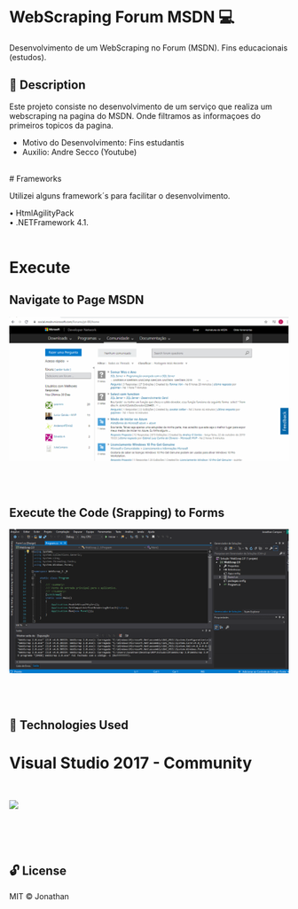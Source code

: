 # WebScraping Forum MSDN 💻
Desenvolvimento de um WebScraping no Forum (MSDN). Fins educacionais (estudos).


## 📝 Description 

Este projeto consiste no desenvolvimento de um serviço que realiza um webscraping na pagina do MSDN. Onde filtramos
as informaçoes do primeiros topicos da pagina.

- Motivo do Desenvolvimento: Fins estudantis  
- Auxilio: Andre Secco (Youtube)

<br>
# Frameworks

Utilizei alguns framework´s para facilitar o desenvolvimento.

 • HtmlAgilityPack<br>
 • .NETFramework 4.1.<br>
<br>

# Execute

## Navigate to Page MSDN

![Screenshot](paginaMsdn.gif)

<br><br>

## Execute the Code (Srapping) to  Forms

![Screenshot](ScrappingMSDN.gif)

<br><br>
## 🚀 Technologies Used 

# Visual Studio 2017 - Community 
<br>

![](https://img1.gratispng.com/20180328/spe/kisspng-net-framework-c-net-core-software-framework-mon-studio-5abb543b74c0d6.9500998315222262354782.jpg)

<br><br><br>

## 🔓 License 
MIT ©  Jonathan

